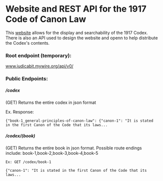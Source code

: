 # Website and REST API for the 1917 Code of Canon Law

This [website](iudicabit.mywire.org) allows for the display and searchability of the 1917 Codex. There is also an API used to design the website and openn to help distribute the Codex's contents.


### Root endpoint (temporary):

www.iudicabit.mywire.org/api/v0/

### Public Endpoints:

##### /codex

(GET) Returns the entire codex in json format

Ex. Response:

```
{"book-1_general-principles-of-canon-law": {"canon-1": "It is stated in the first Canon of the Code that its laws...
```

##### /codex/(book)

(GET) Returns the entire book in json format. Possible route endings include: book-1,book-2,book-3,book-4,book-5

```
Ex: GET /codex/book-1
```
```
{"canon-1": "It is stated in the first Canon of the Code that its laws...
```
